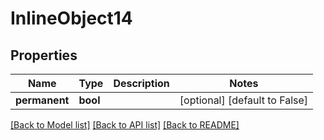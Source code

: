 # InlineObject14


## Properties
Name | Type | Description | Notes
------------ | ------------- | ------------- | -------------
**permanent** | **bool** |  | [optional] [default to False]

[[Back to Model list]](../README.md#documentation-for-models) [[Back to API list]](../README.md#documentation-for-api-endpoints) [[Back to README]](../README.md)


